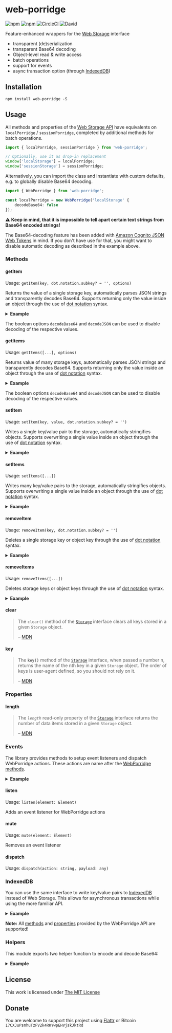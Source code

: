 # web-porridge

[![npm](https://flat.badgen.net/npm/license/web-porridge)](https://www.npmjs.org/package/web-porridge)
[![npm](https://flat.badgen.net/npm/v/web-porridge)](https://www.npmjs.org/package/web-porridge)
[![CircleCI](https://flat.badgen.net/circleci/github/idleberg/web-porridge)](https://circleci.com/gh/idleberg/web-porridge)
[![David](https://flat.badgen.net/david/dep/idleberg/web-porridge)](https://david-dm.org/idleberg/web-porridge)

Feature-enhanced wrappers for the [Web Storage](https://developer.mozilla.org/en-US/docs/Web/API/Storage) interface

- transparent (de)serialization
- transparent Base64 decoding
- Object-level read & write access
- batch operations
- support for events
- async transaction option (through [IndexedDB][indexeddb])

## Installation

`npm install web-porridge -S`

## Usage

All methods and properties of the [Web Storage API](https://developer.mozilla.org/en-US/docs/Web/API/Web_Storage_API) have equivalents on `localPorridge` / `sessionPorridge`, completed by additional methods for batch operations.

```ts
import { localPorridge, sessionPorridge } from 'web-porridge';

// Optionally, use it as drop-in replacement
window['localStorage'] = localPorridge;
window['sessionStorage'] = sessionPorridge;
```

Alternatively, you can import the class and instantiate with custom defaults, e.g. to globally disable Base64 decoding.

```ts
import { WebPorridge } from 'web-porridge';

const localPorridge = new WebPorridge('localStorage' {
    decodeBase64: false
});
```

⚠️ **Keep in mind, that it is impossible to tell apart certain text strings from Base64 encoded strings!**

The Base64-decoding feature has been added with [Amazon Cognito JSON Web Tokens][cognito] in mind. If you don't have use for that, you might want to disable automatic decoding as described in the example above.

### Methods

#### getItem

Usage: `getItem(key, dot.notation.subkey? = '', options)`

Returns the value of a single storage key, automatically parses JSON strings and transparently decodes Base64. Supports returning only the value inside an object through the use of [dot notation][dot-notation] syntax.

<details>
<summary><strong>Example</strong></summary>

```ts
localPorridge.getItem('firstItem');
localPorridge.getItem('secondItem', 'dot.notation.subkey');
```
</details>

The boolean options `decodeBase64` and `decodeJSON` can be used to disable decoding of the respective values.

#### getItems

Usage: `getItems([...], options)`

Returns value of many storage keys, automatically parses JSON strings and transparently decodes Base64. Supports returning only the value inside an object through the use of [dot notation][dot-notation] syntax.

<details>
<summary><strong>Example</strong></summary>

```ts
localPorridge.getItem([
    // String!
    'firstItem',
    {
        // Object!
        key: 'secondItem',
        subKey: 'dot.notation.subkey'
    },
    [
        // Array!
        'thirdItem',
        'dot.notation.subkey'
    ]
]);
```
</details>

The boolean options `decodeBase64` and `decodeJSON` can be used to disable decoding of the respective values.

#### setItem

Usage: `setItem(key, value, dot.notation.subkey? = '')`

Writes a single key/value pair to the storage, automatically stringifies objects. Supports overwriting a single value inside an object through the use of [dot notation][dot-notation] syntax.

<details>
<summary><strong>Example</strong></summary>

```ts
localPorridge.setItem('firstItem', 'Hello World');

localPorridge.setItem('secondItem', { name: 'John Appleseed' });
localPorridge.setItem('secondItem', 'Ada Lovelace', 'name');
```
</details>

#### setItems

Usage: `setItems([...])`

Writes many key/value pairs to the storage, automatically stringifies objects. Supports overwriting a single value inside an object through the use of [dot notation][dot-notation] syntax.

<details>
<summary><strong>Example</strong></summary>

```ts
localPorridge.setItems([
    {
        // Object!
        key: 'firstItem',
        value: 'Hello World!'
    },
    {
        // Another Object!
        key: 'secondItem',
        value: 'Appleseed',
        subKey: 'personal.lastName'
    },
    [
        // Array!
        'thirdItem',
        'Lovelace',
        'personal.lastName'
    ]
]);
```
</details>

#### removeItem

Usage: `removeItem(key, dot.notation.subkey? = '')`

Deletes a single storage key or object key through the use of [dot notation][dot-notation] syntax.

<details>
<summary><strong>Example</strong></summary>

```ts
localPorridge.removeItem('firstItem');
localPorridge.removeItem('secondItem', 'dot.notation.subkey');
```
</details>

#### removeItems

Usage: `removeItems([...])`

Deletes storage keys or object keys through the use of [dot notation][dot-notation] syntax.

<details>
<summary><strong>Example</strong></summary>

```ts
localPorridge.removeItems([
    // String!
    'firstItem',
    {
        // Object!
        key: 'secondItem',
        subKey: 'dot.notation.subkey'
    },
    [
        // Array!
        'thirdItem',
        'dot.notation.subkey'
    ]
]);
```
</details>

#### clear

> The `clear()` method of the [`Storage`][storage] interface clears all keys stored in a given `Storage` object.
>
> – [MDN](https://developer.mozilla.org/en-US/docs/Web/API/Storage/clear)

#### key

> The **`key()`** method of the [`Storage`][storage] interface, when passed a number n, returns the name of the nth key in a given `Storage` object. The order of keys is user-agent defined, so you should not rely on it.
>
> – [MDN](https://developer.mozilla.org/en-US/docs/Web/API/Storage/key)

### Properties

#### length

> The *`length`* read-only property of the [`Storage`][storage] interface returns the number of data items stored in a given `Storage` object.
>
> – [MDN](https://developer.mozilla.org/en-US/docs/Web/API/Storage/length)

### Events

The library provides methods to setup event listeners and dispatch WebPorridge actions. These actions are name after the [WebPorridge methods](#methods).

<details>
<summary><strong>Example</strong></summary>

```ts
import { localPorridge } from 'web-porridge';

// Initialize event listeners
localPorridge.listen();

// Dispatch event
localPorridge.dispatch(
    'setItem', {
        key: 'demo',
        value: 'Hello World!'
    }
);

// Remove event listeners
localPorridge.mute();
```
</details>

#### listen

Usage: `listen(element: Element)`

Adds an event listener for WebPorridge actions

#### mute

Usage: `mute(element: Element)`

Removes an event listener

#### dispatch

Usage: `dispatch(action: string, payload: any)`

### IndexedDB

You can use the same interface to write key/value pairs to [IndexedDB][indexeddb] instead of Web Storage. This allows for asynchronous transactions while using the more familiar API.

<details>
<summary><strong>Example</strong></summary>

```ts
import { db } from 'web-porridge';

(async () => {
    const inputValue = 'Hello World!';

    await db.setItem('demo', inputValue);
    const outputValue = await db.getItem('demo');

    console.log(inputValue === outputValue);
    // true

    db.clear();
})();
```
</details>

**Note:** All [methods](#methods) and [properties](#properties) provided by the WebPorridge API are supported!

### Helpers

This module exports two helper function to encode and decode Base64:

<details>
<summary><strong>Example</strong></summary>

```ts
import { sessionPorridge, base64Encode, base64Decode } from 'web-porridge';

sessionPorridge.setItem('demo', base64Encode('Hello World!'));
const decodedStorage = base64Decode(sessionStorage.getItem('demo'));

// Decoding Base64 string works transparently!
const decodedPorridge = sessionPorridge.getItem('demo');

console.log(decodedPorridge === decodedStorage);
// true
```
</details>

## License

This work is licensed under [The MIT License](https://opensource.org/licenses/MIT)

## Donate

You are welcome to support this project using [Flattr](https://flattr.com/submit/auto?user_id=idleberg&url=https://github.com/idleberg/web-porridge) or Bitcoin `17CXJuPsmhuTzFV2k4RKYwpEHVjskJktRd`

[dot-notation]: https://developer.mozilla.org/en-US/docs/Web/JavaScript/Reference/Operators/Property_accessors#Dot_notation
[storage]: https://developer.mozilla.org/en-US/docs/Web/API/Storage
[indexeddb]: https://developer.mozilla.org/en-US/docs/Web/API/IndexedDB_API
[cognito]: https://docs.aws.amazon.com/cognito/latest/developerguide/amazon-cognito-user-pools-using-tokens-verifying-a-jwt.html